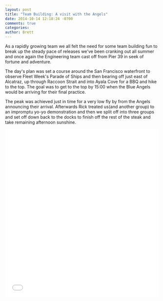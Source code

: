 ```yaml
---
layout: post
title: "Team Building: A visit with the Angels"
date: 2014-10-14 12:18:24 -0700
comments: true
categories:
author: Brett
---
```


As a rapidly growing team we all felt the need for some team building fun to break
up the steady pace of releases we've been cranking out all summer and once again the
Engineering team cast off from Pier 39 in seek of fortune and adventure.

The day's plan was set a course around the San Francisco waterfront to observe Fleet Week's
Parade of Ships and then bearing off just east of Alcatraz, up through Raccoon Strait and into
Ayala Cove for a BBQ and hike to the top.  The goal was to get to the top by 15:00
when the Blue Angels would be arriving for their final practice.

The peak was achieved just in time for a very low fly by from the Angels announcing their arrival.  Afterwards
Rick treated us(and another group) to an impromptu yo-yo demonstration and then we split off into three
groups and set off down back to the docks to finish off the rest of the steak and take remaining afternoon sunshine.

<iframe class="imgur-album" width="100%" height="550" frameborder="0" src="//imgur.com/a/c7P79/embed?background=292929&text=ffffff&link=4e76c9"></iframe>